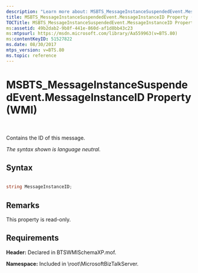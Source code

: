 ```yaml
---
description: "Learn more about: MSBTS_MessageInstanceSuspendedEvent.MessageInstanceID Property (WMI)"
title: MSBTS_MessageInstanceSuspendedEvent.MessageInstanceID Property (WMI)
TOCTitle: MSBTS_MessageInstanceSuspendedEvent.MessageInstanceID Property (WMI)
ms:assetid: 49b2dab2-9b8f-441e-860d-af1d8bb43c23
ms:mtpsurl: https://msdn.microsoft.com/library/Aa559963(v=BTS.80)
ms:contentKeyID: 51527822
ms.date: 08/30/2017
mtps_version: v=BTS.80
ms.topic: reference
---
```


# MSBTS\_MessageInstanceSuspendedEvent.MessageInstanceID Property (WMI)

 

Contains the ID of this message.

*The syntax shown is language neutral.*

## Syntax

```C#
  
string MessageInstanceID;  
```

## Remarks

This property is read-only.

## Requirements

**Header:** Declared in BTSWMISchemaXP.mof.

**Namespace:** Included in \\root\\MicrosoftBizTalkServer.


